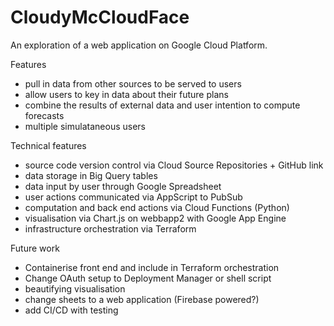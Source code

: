 # CloudyMcCloudFace

An exploration of a web application on Google Cloud Platform.

Features
- pull in data from other sources to be served to users
- allow users to key in data about their future plans
- combine the results of external data and user intention to compute forecasts
- multiple simulataneous users

Technical features
- source code version control via Cloud Source Repositories + GitHub link
- data storage in Big Query tables
- data input by user through Google Spreadsheet
- user actions communicated via AppScript to PubSub
- computation and back end actions via Cloud Functions (Python)
- visualisation via Chart.js on webbapp2 with Google App Engine
- infrastructure orchestration via Terraform

Future work
- Containerise front end and include in Terraform orchestration
- Change OAuth setup to Deployment Manager or shell script
- beautifying visualisation
- change sheets to a web application (Firebase powered?)
- add CI/CD with testing
